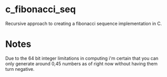 # c_fibonacci_seq
Recursive approach to creating a fibonacci sequence implementation in C. 

# Notes
Due to the 64 bit integer limitations in computing i'm certain that you can only generate around 0,45 numbers as of right now without having them turn negative. 

